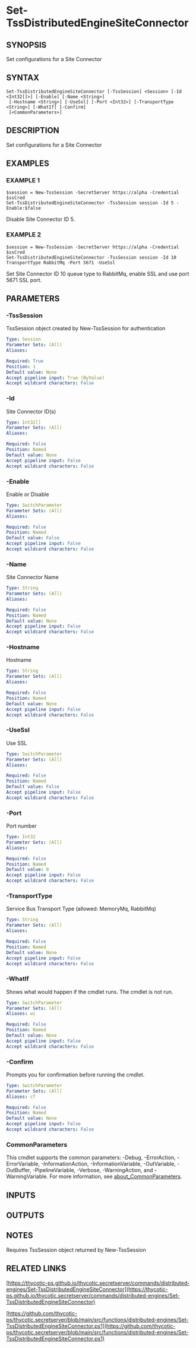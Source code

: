 # Set-TssDistributedEngineSiteConnector

## SYNOPSIS
Set configurations for a Site Connector

## SYNTAX

```
Set-TssDistributedEngineSiteConnector [-TssSession] <Session> [-Id <Int32[]>] [-Enable] [-Name <String>]
 [-Hostname <String>] [-UseSsl] [-Port <Int32>] [-TransportType <String>] [-WhatIf] [-Confirm]
 [<CommonParameters>]
```

## DESCRIPTION
Set configurations for a Site Connector

## EXAMPLES

### EXAMPLE 1
```
$session = New-TssSession -SecretServer https://alpha -Credential $ssCred
Set-TssDistributedEngineSiteConnector -TssSession session -Id 5 -Enable:$false
```

Disable Site Connector ID 5.

### EXAMPLE 2
```
$session = New-TssSession -SecretServer https://alpha -Credential $ssCred
Set-TssDistributedEngineSiteConnector -TssSession session -Id 10 TransportType RabbitMq -Port 5671 -UseSsl
```

Set Site Connector ID 10 queue type to RabbitMq, enable SSL and use port 5671 SSL port.

## PARAMETERS

### -TssSession
TssSession object created by New-TssSession for authentication

```yaml
Type: Session
Parameter Sets: (All)
Aliases:

Required: True
Position: 1
Default value: None
Accept pipeline input: True (ByValue)
Accept wildcard characters: False
```

### -Id
Site Connector ID(s)

```yaml
Type: Int32[]
Parameter Sets: (All)
Aliases:

Required: False
Position: Named
Default value: None
Accept pipeline input: False
Accept wildcard characters: False
```

### -Enable
Enable or Disable

```yaml
Type: SwitchParameter
Parameter Sets: (All)
Aliases:

Required: False
Position: Named
Default value: False
Accept pipeline input: False
Accept wildcard characters: False
```

### -Name
Site Connector Name

```yaml
Type: String
Parameter Sets: (All)
Aliases:

Required: False
Position: Named
Default value: None
Accept pipeline input: False
Accept wildcard characters: False
```

### -Hostname
Hostname

```yaml
Type: String
Parameter Sets: (All)
Aliases:

Required: False
Position: Named
Default value: None
Accept pipeline input: False
Accept wildcard characters: False
```

### -UseSsl
Use SSL

```yaml
Type: SwitchParameter
Parameter Sets: (All)
Aliases:

Required: False
Position: Named
Default value: False
Accept pipeline input: False
Accept wildcard characters: False
```

### -Port
Port number

```yaml
Type: Int32
Parameter Sets: (All)
Aliases:

Required: False
Position: Named
Default value: 0
Accept pipeline input: False
Accept wildcard characters: False
```

### -TransportType
Service Bus Transport Type (allowed: MemoryMq, RabbitMq)

```yaml
Type: String
Parameter Sets: (All)
Aliases:

Required: False
Position: Named
Default value: None
Accept pipeline input: False
Accept wildcard characters: False
```

### -WhatIf
Shows what would happen if the cmdlet runs.
The cmdlet is not run.

```yaml
Type: SwitchParameter
Parameter Sets: (All)
Aliases: wi

Required: False
Position: Named
Default value: None
Accept pipeline input: False
Accept wildcard characters: False
```

### -Confirm
Prompts you for confirmation before running the cmdlet.

```yaml
Type: SwitchParameter
Parameter Sets: (All)
Aliases: cf

Required: False
Position: Named
Default value: None
Accept pipeline input: False
Accept wildcard characters: False
```

### CommonParameters
This cmdlet supports the common parameters: -Debug, -ErrorAction, -ErrorVariable, -InformationAction, -InformationVariable, -OutVariable, -OutBuffer, -PipelineVariable, -Verbose, -WarningAction, and -WarningVariable. For more information, see [about_CommonParameters](http://go.microsoft.com/fwlink/?LinkID=113216).

## INPUTS

## OUTPUTS

## NOTES
Requires TssSession object returned by New-TssSession

## RELATED LINKS

[https://thycotic-ps.github.io/thycotic.secretserver/commands/distributed-engines/Set-TssDistributedEngineSiteConnector](https://thycotic-ps.github.io/thycotic.secretserver/commands/distributed-engines/Set-TssDistributedEngineSiteConnector)

[https://github.com/thycotic-ps/thycotic.secretserver/blob/main/src/functions/distributed-engines/Set-TssDistributedEngineSiteConnector.ps1](https://github.com/thycotic-ps/thycotic.secretserver/blob/main/src/functions/distributed-engines/Set-TssDistributedEngineSiteConnector.ps1)

